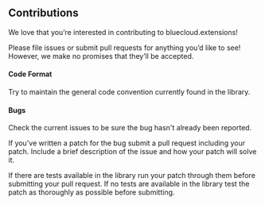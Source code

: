 ## Contributions

We love that you’re interested in contributing to bluecloud.extensions!

Please file issues or submit pull requests for anything you’d like to see!  However, we make no promises that they’ll be accepted.

#### Code Format

Try to maintain the general code convention currently found in the library.

#### Bugs

Check the current issues to be sure the bug hasn't already been reported.

If you've written a patch for the bug submit a pull request including your patch.
Include a brief description of the issue and how your patch will solve it.

If there are tests available in the library run your patch through them before submitting your pull request. If no tests are available in the library test the patch as thoroughly as possible before submitting.